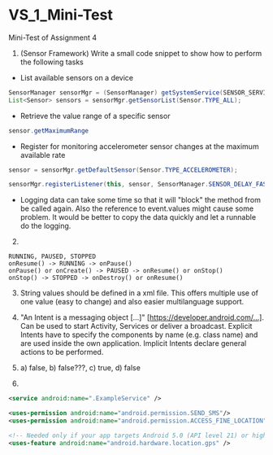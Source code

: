 # VS_1_Mini-Test
Mini-Test of Assignment 4


1. (Sensor Framework)
Write a small code snippet to show how to perform the following tasks
  * List available sensors on a device
  ``` java
  SensorManager sensorMgr = (SensorManager) getSystemService(SENSOR_SERVICE);
  List<Sensor> sensors = sensorMgr.getSensorList(Sensor.TYPE_ALL);
  ```
  * Retrieve the value range of a specific sensor
  ```java
  sensor.getMaximumRange
  ```
  * Register for monitoring accelerometer sensor changes at the maximum available rate
  ```java
  sensor = sensorMgr.getDefaultSensor(Sensor.TYPE_ACCELEROMETER);
  
  sensorMgr.registerListener(this, sensor, SensorManager.SENSOR_DELAY_FASTEST);
  ```
  
  * Logging data can take some time so that it will "block" the method from be called again. Also the reference to event.values might cause some problem. It would be better to copy the data quickly and let a runnable do the logging.
  
2. 
```
RUNNING, PAUSED, STOPPED
onResume() -> RUNNING -> onPause()
onPause() or onCreate() -> PAUSED -> onResume() or onStop()
onStop() -> STOPPED -> onDestroy() or onResume()

```
3. String values should be defined in a xml file. This offers multiple use of one value (easy to change) and also easier multilanguage support.

4. "An Intent is a messaging object [...]" [https://developer.android.com/...]. Can be used to start Activity, Services or deliver a broadcast. Explicit Intents have to specify the components by name (e.g. class name) and are used inside the own application. Implicit Intents declare general actions to be performed.
5. a) false, b) false???, c) true, d) false
6.
```xml
<service android:name=".ExampleService" />

<uses-permission android:name="android.permission.SEND_SMS"/>
<uses-permission android:name="android.permission.ACCESS_FINE_LOCATION" />

<!-- Needed only if your app targets Android 5.0 (API level 21) or higher. -->
<uses-feature android:name="android.hardware.location.gps" />
```
